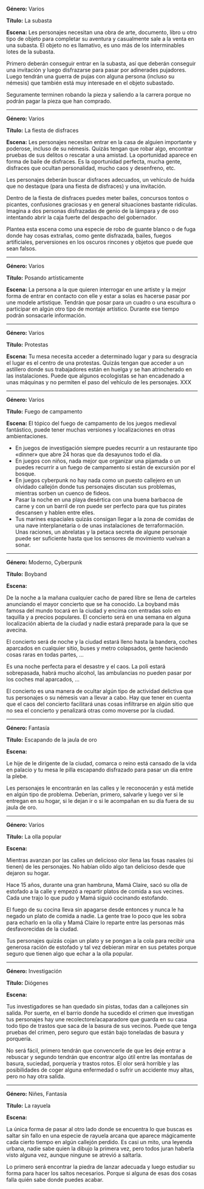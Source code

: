 **Género:** Varios

**Título:** La subasta

**Escena:**
Les personajes necesitan una obra de arte, documento, libro u otro tipo de objeto para completar su aventura y casualmente sale a la venta en una subasta. El objeto no es llamativo, es uno más de los interminables lotes de la subasta.

Primero deberán conseguir entrar en la subasta, así que deberán conseguir una invitación y luego disfrazarse para pasar por adinerades pujadores. Luego tendrán una guerra de pujas con alguna persona (incluso su némesis) que también está muy interesade en el objeto subastado.

Seguramente terminen robando la pieza y saliendo a la carrera porque no podrán pagar la pieza que han comprado.

***

**Género:** Varios

**Título:** La fiesta de disfraces

**Escena:**
Les personajes necesitan entrar en la casa de alguien importante y poderose, incluso de su némesis. Quizás tengan que robar algo, encontrar pruebas de sus delitos o rescatar a una amistad. La oportunidad aparece en forma de baile de disfraces. Es la oportunidad perfecta, mucha gente, disfraces que ocultan personalidad, mucho caos y desenfreno, etc.

Les personajes deberán buscar disfraces adecuados, un vehículo de huida que no destaque (para una fiesta de disfraces) y una invitación. 

Dentro de la fiesta de disfraces puedes meter bailes, concursos tontos o picantes, confusiones graciosas y en general situaciones bastante ridículas. Imagina a dos personas disfrazadas de genio de la lámpara y de oso intentando abrir la caja fuerte del despacho del gobernador.

Plantea esta escena como una especie de robo de guante blanco o de fuga donde hay cosas extrañas, como gente disfrazada, bailes, fuegos artificiales, perversiones en los oscuros rincones y objetos que puede que sean falsos.

***

**Género:** Varios

**Título:** Posando artísticamente

**Escena:**
La persona a la que quieren interrogar en une artiste y la mejor forma de entrar en contacto con elle y estar a solas es hacerse pasar por une modele artistique. Tendrán que posar para un cuadro o una escultura o participar en algún otro tipo de montaje artístico. Durante ese tiempo podrán sonsacarle información.

***

**Género:** Varios

**Título:** Protestas

**Escena:** Tu mesa necesita acceder a determinado lugar y para su desgracia el lugar es el centro de una protestas. Quizás tengan que acceder a un astillero donde sus trabajadores están en huelga y se han atrincherado en las instalaciones. Puede que algunos ecologistas se han encadenado a unas máquinas y no permiten el paso del vehículo de les personajes.
XXX

***

**Género:** Varios

**Título:** Fuego de campamento

**Escena:**
El tópico del fuego de campamento de los juegos medieval fantástico, puede tener muchas versiones y localizaciones en otras ambientaciones.

* En juegos de investigación siempre puedes recurrir a un restaurante tipo «dinner» que abre 24 horas que da desayunos todo el día.
* En juegos con niños, nada mejor que organizar una pijamada o un puedes recurrir a un fuego de campamento si están de excursión por el bosque.
* En juegos cyberpunk no hay nada como un puesto callejero en un olvidado callejón donde tus personajes discutan sus problemas, mientras sorben un cuenco de fideos.
* Pasar la noche en una playa desértica con una buena barbacoa de carne y con un barril de ron puede ser perfecto para que tus pirates descansen y hablen entre elles.
* Tus marines espaciales quizás consigan llegar a la zona de comidas de una nave interplanetaria o de unas instalaciones de terraformación. Unas raciones, un abrelatas y la petaca secreta de algune personaje puede ser suficiente hasta que los sensores de movimiento vuelvan a sonar.

***

**Género:** Moderno, Cyberpunk

**Título:** Boyband

**Escena:**

De la noche a la mañana cualquier cacho de pared libre se llena de carteles anunciando el mayor concierto que se ha conocido. La boyband más famosa del mundo tocará en la ciudad y encima con entradas solo en taquilla y a precios populares. El concierto será en una semana en alguna localización abierta de la ciudad y nadie estará preparade para la que se avecina.

El concierto será de noche y la ciudad estará lleno hasta la bandera, coches aparcados en cualquier sitio, buses y metro colapsados, gente haciendo cosas raras en todas partes, … 

Es una noche perfecta para el desastre y el caos. La poli estará sobrepasada, habrá mucho alcohol, las ambulancias no pueden pasar por los coches mal aparcados, …

El concierto es una manera de ocultar algún tipo de actividad delictiva que tus personajes o su némesis van a llevar a cabo. Hay que tener en cuenta que el caos del concierto facilitará unas cosas infiltrarse en algún sitio que no sea el concierto y penalizará otras como moverse por la ciudad.

***

**Género:** Fantasía

**Título:** Escapando de la jaula de oro

**Escena:**

Le hije de le dirigente de la ciudad, comarca o reino está cansado de la vida en palacio y tu mesa le pilla escapando disfrazado para pasar un día entre la plebe.

Les personajes le encontrarán en las calles y le reconocerán y está metide en algún tipo de problema. Deberían, primero, salvarle y luego ver si le entregan en su hogar, si le dejan ir o si le acompañan en su día fuera de su jaula de oro.

***

**Género:** Varios

**Título:** La olla popular

**Escena:**

Mientras avanzan por las calles un delicioso olor llena las fosas nasales (si tienen) de les personajes. No habían olido algo tan delicioso desde que dejaron su hogar.

Hace 15 años, durante una gran hambruna, Mamá Claire, sacó su olla de estofado a la calle y empezó a repartir platos de comida a sus vecines. Cada une trajo lo que pudo y Mamá siguió cocinando estofando.

El fuego de su cocina lleva sin apagarse desde entonces y nunca le ha negado un plato de comida a nadie. La gente trae lo poco que les sobra para echarlo en la olla y Mamá Claire lo reparte entre las personas más desfavorecidas de la ciudad.

Tus personajes quizás cojan un plato y se pongan a la cola para recibir una generosa ración de estofado y tal vez debieran mirar en sus petates porque seguro que tienen algo que echar a la olla popular.

***

**Género:** Investigación

**Título:** Diógenes

**Escena:**

Tus investigadores se han quedado sin pistas, todas dan a callejones sin salida. Por suerte, en el barrio donde ha sucedido el crimen que investigan tus personajes hay une recolectore/acaparadore que guarda en su casa todo tipo de trastos que saca de la basura de sus vecinos. Puede que tenga pruebas del crimen, pero seguro que están bajo toneladas de basura y porquería.

No será fácil, primero tendrán que convencerle de que les deje entrar a rebuscar y segundo tendrán que encontrar algo útil entre las montañas de basura, suciedad, porquería y trastos rotos. El olor será horrible y las posibilidades de coger alguna enfermedad o sufrir un accidente muy altas, pero no hay otra salida.

***

**Género:** Niñes, Fantasía

**Título:** La rayuela

**Escena:**

La única forma de pasar al otro lado donde se encuentra lo que buscas es saltar sin fallo en una especie de rayuela arcana que aparece mágicamente cada cierto tiempo en algún callejón perdido. Es casi un mito, una leyenda urbana, nadie sabe quien la dibujo la primera vez, pero todos juran haberla visto alguna vez, aunque ningune se atrevió a saltarla.

Lo primero será encontrar la piedra de lanzar adecuada y luego estudiar su forma para hacer los saltos necesarios. Porque si alguna de esas dos cosas falla quién sabe donde puedes acabar.

